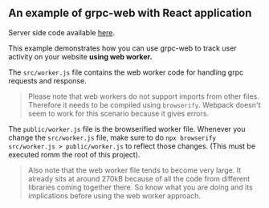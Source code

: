 ## An example of grpc-web with React application

Server side code available [here](https://github.com/abhi12299/gRPC-Tracking-Server).

This example demonstrates how you can use grpc-web to track user activity on your website **using web worker.**

The `src/worker.js` file contains the web worker code for handling grpc requests and response.

>Please note that web workers do not support imports from other files. Therefore it needs to be compiled using `browserify`. Webpack doesn't seem to work for this scenario because it gives errors.

The `public/worker.js` file is the browserified worker file. Whenever you change the `src/worker.js` file, make sure to do `npx browserify src/worker.js > public/worker.js` to reflect those changes. (This must be executed romm the root of this project). 

>Also note that the web worker file tends to become very large. It already sits at around 270kB because of all the code from different libraries coming together there. So know what you are doing and its implications before using the web worker approach.
